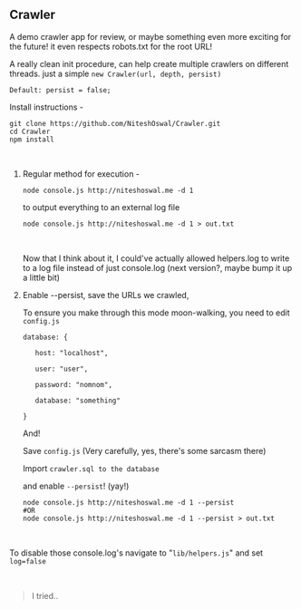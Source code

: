Crawler
-------

A demo crawler app for review, or maybe something even more exciting for the
future! it even respects robots.txt for the root URL!

A really clean init procedure, can help create multiple crawlers on different
threads. just a simple `new Crawler(url, depth, persist)`

`Default: persist = false;`

Install instructions -

~~~~~~~~~~~~~~~~~~~~~~~~~~~~~~~~~~~~~~~~~~~~~~~~~~~~~~~~~~~~~~~~~~~~~~~~~~~~~~~~
git clone https://github.com/NiteshOswal/Crawler.git
cd Crawler
npm install
~~~~~~~~~~~~~~~~~~~~~~~~~~~~~~~~~~~~~~~~~~~~~~~~~~~~~~~~~~~~~~~~~~~~~~~~~~~~~~~~

 

1.  Regular method for execution -

    ~~~~~~~~~~~~~~~~~~~~~~~~~~~~~~~~~~~~~~~~~~~~~~~~~~~~~~~~~~~~~~~~~~~~~~~~~~~~
    node console.js http://niteshoswal.me -d 1
    ~~~~~~~~~~~~~~~~~~~~~~~~~~~~~~~~~~~~~~~~~~~~~~~~~~~~~~~~~~~~~~~~~~~~~~~~~~~~

    to output everything to an external log file

    ~~~~~~~~~~~~~~~~~~~~~~~~~~~~~~~~~~~~~~~~~~~~~~~~~~~~~~~~~~~~~~~~~~~~~~~~~~~~
    node console.js http://niteshoswal.me -d 1 > out.txt
    ~~~~~~~~~~~~~~~~~~~~~~~~~~~~~~~~~~~~~~~~~~~~~~~~~~~~~~~~~~~~~~~~~~~~~~~~~~~~

     

    Now that I think about it, I could've actually allowed helpers.log to write
    to a log file instead of just console.log (next version?, maybe bump it up a
    little bit)

2.  Enable --persist, save the URLs we crawled,

    To ensure you make through this mode moon-walking, you need to edit
    `config.js`

    `database: {`

    `	host: "localhost",`

    `	user: "user",`

    `	password: "nomnom",`

    `	database: "something"`

    `}`

    And!

    Save `config.js` (Very carefully, yes, there's some sarcasm there)

    Import `crawler.sql to the database`

    and enable `--persist`! (yay!)

    ~~~~~~~~~~~~~~~~~~~~~~~~~~~~~~~~~~~~~~~~~~~~~~~~~~~~~~~~~~~~~~~~~~~~~~~~~~~~
    node console.js http://niteshoswal.me -d 1 --persist
    #OR
    node console.js http://niteshoswal.me -d 1 --persist > out.txt
    ~~~~~~~~~~~~~~~~~~~~~~~~~~~~~~~~~~~~~~~~~~~~~~~~~~~~~~~~~~~~~~~~~~~~~~~~~~~~

 

To disable those console.log's navigate to "`lib/helpers.js`" and set
`log=false`

 

>   I tried..
